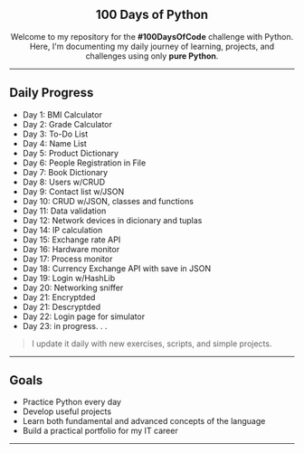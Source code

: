<div align="center">
  
## 100 Days of Python

Welcome to my repository for the **#100DaysOfCode** challenge with Python.  
Here, I'm documenting my daily journey of learning, projects, and challenges using only **pure Python**.
</div>

---

## Daily Progress

- Day 1: BMI Calculator  
- Day 2: Grade Calculator  
- Day 3: To-Do List  
- Day 4: Name List  
- Day 5: Product Dictionary  
- Day 6: People Registration in File  
- Day 7: Book Dictionary
- Day 8: Users w/CRUD
- Day 9: Contact list w/JSON
- Day 10: CRUD w/JSON, classes and functions
- Day 11: Data validation
- Day 12: Network devices in dicionary and tuplas
- Day 14: IP calculation
- Day 15: Exchange rate API
- Day 16: Hardware monitor
- Day 17: Process monitor
- Day 18: Currency Exchange API with save in JSON
- Day 19: Login w/HashLib
- Day 20: Networking sniffer
- Day 21: Encryptded
- Day 21: Descryptded
- Day 22: Login page for simulator
- Day 23: in progress. . .



> I update it daily with new exercises, scripts, and simple projects.

---

## Goals

- Practice Python every day  
- Develop useful projects  
- Learn both fundamental and advanced concepts of the language  
- Build a practical portfolio for my IT career

---
